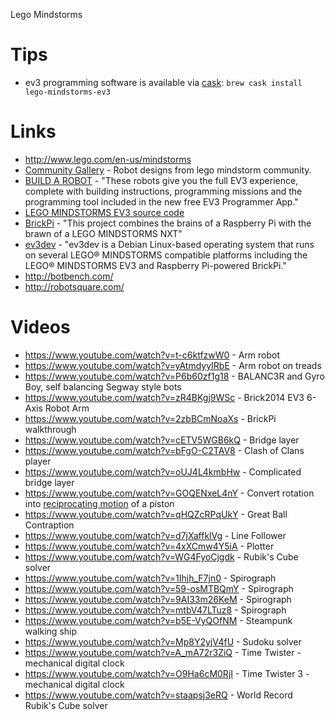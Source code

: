 Lego Mindstorms

# Tips

- ev3 programming software is available via [cask](https://github.com/caskroom/homebrew-cask/blob/master/Casks/lego-mindstorms-ev3.rb): `brew cask install lego-mindstorms-ev3`

# Links

- <http://www.lego.com/en-us/mindstorms>
- [Community Gallery](http://www.us.lego.com/en-us/mindstorms/gallery) - Robot designs from lego mindstorm community.
- [BUILD A ROBOT](http://www.lego.com/en-us/mindstorms/build-a-robot) - "These robots give you the full EV3 experience, complete with building instructions, programming missions and the programming tool included in the new free EV3 Programmer App."
- [LEGO MINDSTORMS EV3 source code](https://github.com/mindboards/ev3sources)
- [BrickPi](https://github.com/DexterInd/BrickPi) - "This project combines the brains of a Raspberry Pi with the brawn of a LEGO MINDSTORMS NXT"
- [ev3dev](http://www.ev3dev.org/) - "ev3dev is a Debian Linux-based operating system that runs on several LEGO® MINDSTORMS compatible platforms including the LEGO® MINDSTORMS EV3 and Raspberry Pi-powered BrickPi."
- <http://botbench.com/>
- <http://robotsquare.com/>

# Videos

- <https://www.youtube.com/watch?v=t-c6ktfzwW0> - Arm robot
- <https://www.youtube.com/watch?v=yAtmdyyIRbE> - Arm robot on treads
- <https://www.youtube.com/watch?v=P6b60zf1g18> - BALANC3R and Gyro Boy, self balancing Segway style bots
- <https://www.youtube.com/watch?v=zR4BKgj9WSc> - Brick2014 EV3 6-Axis Robot Arm
- <https://www.youtube.com/watch?v=2zbBCmNoaXs> - BrickPi walkthrough
- <https://www.youtube.com/watch?v=cETV5WGB6kQ> - Bridge layer
- <https://www.youtube.com/watch?v=bFgO-C2TAV8> - Clash of Clans player
- <https://www.youtube.com/watch?v=oUJ4L4kmbHw> - Complicated bridge layer
- <https://www.youtube.com/watch?v=GOQENxeL4nY> - Convert rotation into [reciprocating motion](https://en.wikipedia.org/wiki/Reciprocating_motion) of a piston
- <https://www.youtube.com/watch?v=qHQZcRPqUkY> - Great Ball Contraption
- <https://www.youtube.com/watch?v=d7jXaffklVg> - Line Follower
- <https://www.youtube.com/watch?v=4xXCmw4Y5iA> - Plotter
- <https://www.youtube.com/watch?v=WG4FyoCjgdk> - Rubik's Cube solver
- <https://www.youtube.com/watch?v=1Ihjh_F7jn0> - Spirograph
- <https://www.youtube.com/watch?v=59-osMTBQmY> - Spirograph
- <https://www.youtube.com/watch?v=9AI33m26KeM> - Spirograph
- <https://www.youtube.com/watch?v=mtbV47LTuz8> - Spirograph
- <https://www.youtube.com/watch?v=b5E-VyQOfNM> - Steampunk walking ship
- <https://www.youtube.com/watch?v=Mp8Y2yjV4fU> - Sudoku solver
- <https://www.youtube.com/watch?v=A_mA72r3ZiQ> - Time Twister - mechanical digital clock
- <https://www.youtube.com/watch?v=O9Ha6cM0RjI> - Time Twister 3 - mechanical digital clock
- <https://www.youtube.com/watch?v=staapsj3eRQ> - World Record Rubik's Cube solver
